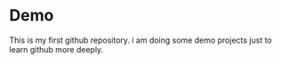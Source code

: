 # Demo
This is my first github repository. i am doing some demo projects just to learn github more deeply.
